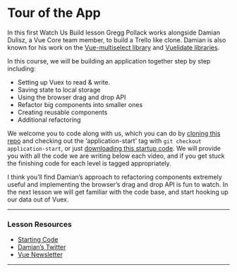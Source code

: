 # Tour of the App

In this first Watch Us Build lesson Gregg Pollack works alongside Damian  Dulisz, a Vue Core team member, to build a Trello like clone.  Damian is also known for his work on the [Vue-multiselect library](https://vue-multiselect.js.org/) and [Vuelidate libraries](https://github.com/vuelidate/vuelidate).

In this course, we will be building an application together step by step including:

- Setting up Vuex to read & write.
- Saving state to local storage
- Using the browser drag and drop API
- Refactor big components into smaller ones
- Creating reusable components
- Additional refactoring

We welcome you to code along with us, which you can do by [cloning this repo](https://github.com/Code-Pop/watch-us-build-trello) and checking out the ‘application-start’ tag with `git checkout application-start`, or just [downloading this startup code](https://github.com/Code-Pop/watch-us-build-trello/releases/tag/application-start).  We will provide you with all the code we are writing below each video, and if you get stuck the finishing code for each level is tagged  appropriately.

I think you’ll find Damian’s approach to refactoring components  extremely useful and implementing the browser’s drag and drop API is fun to watch.  In the next lesson we will get familiar with the code base,  and start hooking up our data out of Vuex.

---

### Lesson Resources

- [Starting Code](https://github.com/Code-Pop/watch-us-build-trello/releases/tag/application-start)
- [Damian’s Twitter](https://twitter.com/damiandulisz?lang=en)
- [Vue Newsletter](https://news.vuejs.org/)

---


